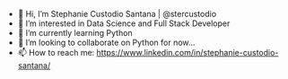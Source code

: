 - 👋 Hi, I’m Stephanie Custodio Santana | @stercustodio
- 👀 I’m interested in Data Science and Full Stack Developer
- 🌱 I’m currently learning Python
- 💞️ I’m looking to collaborate on Python for now...
- 📫 How to reach me: https://www.linkedin.com/in/stephanie-custodio-santana/
